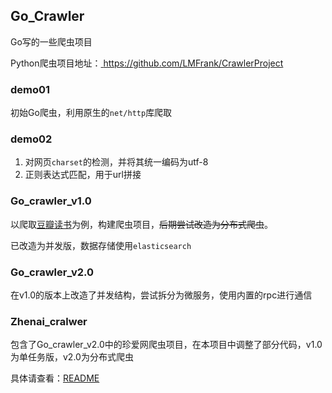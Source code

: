 ## Go_Crawler

Go写的一些爬虫项目

Python爬虫项目地址：[ https://github.com/LMFrank/CrawlerProject ]( https://github.com/LMFrank/CrawlerProject )

### demo01

初始Go爬虫，利用原生的`net/http`库爬取

### demo02

1. 对网页`charset`的检测，并将其统一编码为utf-8
2. 正则表达式匹配，用于url拼接

### Go_crawler_v1.0

以爬取[豆瓣读书]( https://book.douban.com/ )为例，构建爬虫项目，~~后期尝试改造为分布式爬虫~~。

已改造为并发版，数据存储使用`elasticsearch`

### Go_crawler_v2.0

在v1.0的版本上改造了并发结构，尝试拆分为微服务，使用内置的rpc进行通信

### Zhenai_cralwer

包含了Go_crawler_v2.0中的珍爱网爬虫项目，在本项目中调整了部分代码，v1.0为单任务版，v2.0为分布式爬虫

具体请查看：[README](https://github.com/LMFrank/Go_Crawler/tree/master/zhenai_crawler)

